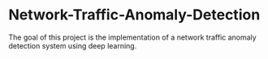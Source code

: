 # Network-Traffic-Anomaly-Detection
The goal of this project is the implementation of a network traffic anomaly detection system using deep learning. 
